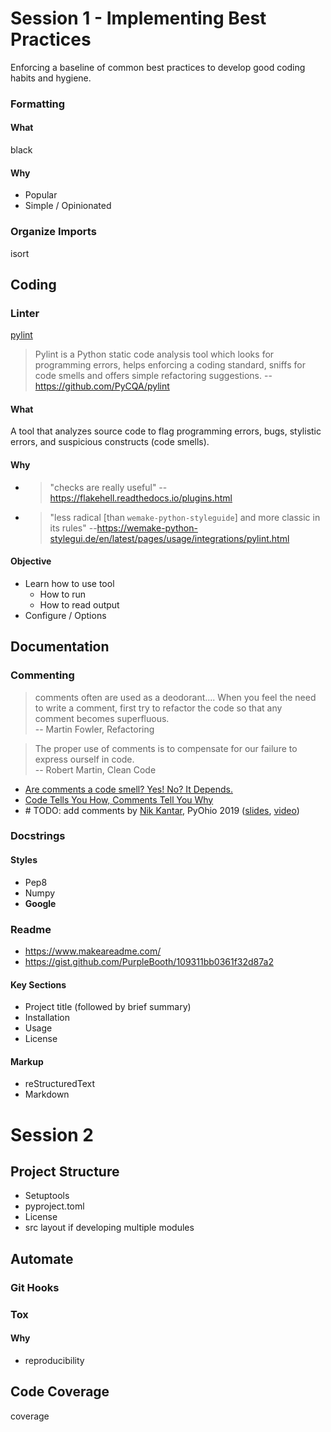 # Session 1 - Implementing Best Practices
Enforcing a baseline of common best practices to develop good coding habits and hygiene.

### Formatting
#### What
black
#### Why
* Popular
* Simple / Opinionated

### Organize Imports
isort

## Coding
### Linter
[pylint](https://www.pylint.org/)
> Pylint is a Python static code analysis tool which looks for programming errors, helps enforcing a coding standard, sniffs for code smells and offers simple refactoring suggestions. --https://github.com/PyCQA/pylint
#### What
A tool that analyzes source code to flag programming errors, bugs, stylistic errors, and suspicious constructs (code smells).
#### Why
* > "checks are really useful" --https://flakehell.readthedocs.io/plugins.html
* > "less radical [than `wemake-python-styleguide`] and more classic in its rules" --https://wemake-python-stylegui.de/en/latest/pages/usage/integrations/pylint.html

#### Objective
* Learn how to use tool
	* How to run
	* How to read output
* Configure / Options

## Documentation

### Commenting
> comments often are used as a deodorant.... When you feel the need to write a comment, first try to refactor the code so that any  
comment becomes superfluous. <br/>-- Martin Fowler, Refactoring

> The proper use of comments is to compensate for our failure to express ourself in code. <br/>-- Robert Martin, Clean Code

* [Are comments a code smell? Yes! No? It Depends.](https://pragtob.wordpress.com/2017/11/14/are-comments-a-code-smell-yes-no-it-depends/)
* [Code Tells You How, Comments Tell You Why](https://blog.codinghorror.com/code-tells-you-how-comments-tell-you-why/)
* \# TODO: add comments by [Nik Kantar](https://www.nkantar.com), PyOhio 2019 ([slides](https://github.com/nkantar/talks/tree/master/todo_add_comments/2019_07_pyohio), [video](https://www.youtube.com/watch?v=Y3eKG3mpj_E))


### Docstrings
#### Styles
* Pep8
* Numpy
* **Google**

### Readme
* https://www.makeareadme.com/
* https://gist.github.com/PurpleBooth/109311bb0361f32d87a2

#### Key Sections
* Project title (followed by brief summary)
* Installation
* Usage
* License

#### Markup
* reStructuredText
* Markdown




# Session 2

## Project Structure
* Setuptools
* pyproject.toml
* License
* src layout
   if developing multiple modules

## Automate

### Git Hooks

### Tox

#### Why
* reproducibility

## Code Coverage
coverage
<!--stackedit_data:
eyJoaXN0b3J5IjpbMTU4OTQ3OTg0MCwtMTM4MjgxNDU4LC05MT
U1NDUzMDksMTI0OTk1NTc0NywxOTMzNzM1MjE5LDQ4NzY4NDMx
OCwxODY2NjkxMDA5LC0yMTM5NDc3MTM4LC0yMTA1NTM4MTczLC
04OTQ4ODE1MjMsMTMxOTY5MDQ4NCw0OTU5OTUxMTUsMTc2OTQx
MTg4OSwtNTQyNDM1MDc3XX0=
-->
